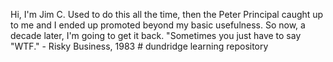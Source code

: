 Hi, I'm Jim C. Used to do this all the time, then the Peter Principal caught up to me and I ended up promoted beyond my basic usefulness. So now, a decade later, I'm going to get it back. "Sometimes you just have to say "WTF." - Risky Business, 1983 # dundridge
learning repository
